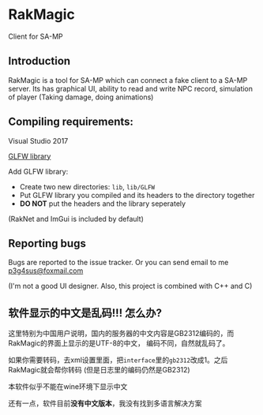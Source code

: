 # RakMagic
Client for SA-MP

## Introduction
RakMagic is a tool for SA-MP which can connect a fake client to a SA-MP server. 
Its has graphical UI, ability to read and write NPC record, simulation of player (Taking damage, doing animations)

## Compiling requirements:
Visual Studio 2017

[GLFW library](https://www.glfw.org/)

Add GLFW library:
 - Create two new directories: `lib`, `lib/GLFW`
 - Put GLFW library you compiled and its headers to the directory together
 - **DO NOT** put the headers and the library seperately

(RakNet and ImGui is included by default)

## Reporting bugs
Bugs are reported to the issue tracker. Or you can send email to me <p3g4sus@foxmail.com>

(I'm not a good UI designer. Also, this project is combined with C++ and C)

## 软件显示的中文是乱码!!! 怎么办?
这里特别为中国用户说明，国内的服务器的中文内容是GB2312编码的，而RakMagic的界面上显示的是UTF-8的中文，
编码不同，自然就乱码了。

如果你需要转码，去xml设置里面，把`interface`里的`gb2312`改成1。之后RakMagic就会帮你转码 (但是日志里的编码仍然是GB2312)

本软件似乎不能在wine环境下显示中文

还有一点，软件目前**没有中文版本**，我没有找到多语言解决方案
